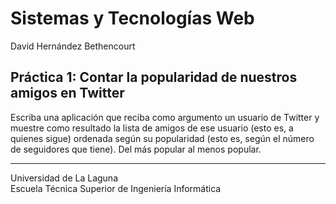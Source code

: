 Sistemas y Tecnologías Web
==========================
David Hernández Bethencourt

Práctica 1: Contar la popularidad de nuestros amigos en Twitter
---------------------------------------------------------------

Escriba una aplicación que reciba como argumento un usuario de Twitter y muestre como resultado la lista de amigos de ese usuario (esto es, a quienes sigue) ordenada según su popularidad (esto es, según el número de seguidores que tiene). Del más popular al menos popular.  

------------------------
Universidad de La Laguna  
Escuela Técnica Superior de Ingeniería Informática

